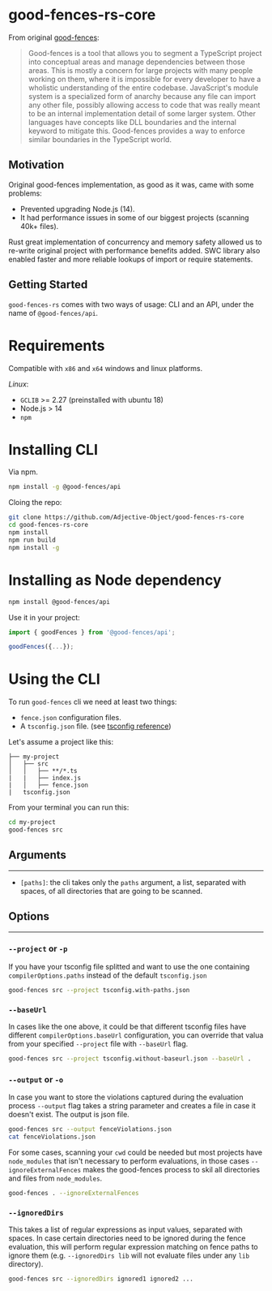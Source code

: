 # good-fences-rs-core

<!-- Core implementation of [`good-fences-rs`](https://github.com/Adjective-Object/good-fences.rs) -->


<!-- Written against `rustc 1.47.0 (18bf6b4f0 2020-10-07)` -->

From original [good-fences](https://github.com/smikula/good-fences):
> Good-fences is a tool that allows you to segment a TypeScript project into conceptual areas and manage dependencies between those areas.
This is mostly a concern for large projects with many people working on them, where it is impossible for every developer to have a wholistic understanding of the entire codebase. JavaScript's module system is a specialized form of anarchy because any file can import any other file, possibly allowing access to code that was really meant to be an internal implementation detail of some larger system. Other languages have concepts like DLL boundaries and the internal keyword to mitigate this. Good-fences provides a way to enforce similar boundaries in the TypeScript world.

## Motivation

Original good-fences implementation, as good as it was, came with some problems:
- Prevented upgrading Node.js (14).
- It had performance issues in some of our biggest projects (scanning 40k+ files).

Rust great implementation of concurrency and memory safety allowed us to re-write original project with performance benefits added. SWC library also enabled faster and more reliable lookups of import or require statements.
## Getting Started

`good-fences-rs` comes with two ways of usage: CLI and an API, under the name of `@good-fences/api`.

# Requirements

Compatible with `x86` and `x64` windows and linux platforms.

_Linux_:
- `GCLIB` >= 2.27 (preinstalled with ubuntu 18)
- Node.js > 14
- `npm`

# 

# Installing CLI

Via npm.

``` sh
npm install -g @good-fences/api
```

Cloing the repo:

``` sh
git clone https://github.com/Adjective-Object/good-fences-rs-core
cd good-fences-rs-core
npm install
npm run build
npm install -g
```

# Installing as Node dependency

``` sh
npm install @good-fences/api
```

Use it in your project:
``` js
import { goodFences } from '@good-fences/api';

goodFences({...});
```

# Using the CLI

To run `good-fences` cli we need at least two things:
- `fence.json` configuration files.
- A `tsconfig.json` file. (see [tsconfig reference](https://www.typescriptlang.org/tsconfig))

Let's assume a project like this:

```
├── my-project
│   ├── src
│   │   ├── **/*.ts
|   |   ├── index.js
|   │   ├── fence.json
|   tsconfig.json
```

From your terminal you can run this:
``` sh
cd my-project
good-fences src
```

## Arguments
---

- `[paths]`: the cli takes only the `paths` argument, a list, separated with spaces, of all directories that are going to be scanned.

## Options
---
### `--project` or `-p`

If you have your tsconfig file splitted and want to use the one containing `compilerOptions.paths` instead of the default `tsconfig.json`
``` sh
good-fences src --project tsconfig.with-paths.json
```
### `--baseUrl`

In cases like the one above, it could be that different tsconfig files have different `compilerOptions.baseUrl` configuration, you can override that valua from your specified `--project` file with `--baseUrl` flag.

``` sh
good-fences src --project tsconfig.without-baseurl.json --baseUrl .
```

### `--output` or `-o`
In case you want to store the violations captured during the evaluation process `--output` flag takes a string parameter and creates a file in case it doesn't exist. The output is json file.

``` sh
good-fences src --output fenceViolations.json
cat fenceViolations.json
```

For some cases, scanning your `cwd` could be needed but most projects have `node_modules` that isn't necessary to perform evaluations, in those cases `--ignoreExternalFences` makes the good-fences process to skil all directories and files from `node_modules`.
``` sh
good-fences . --ignoreExternalFences
```

### `--ignoredDirs`
This takes a list of regular expressions as input values, separated with spaces. In case certain directories need to be ignored during the fence evaluation, this will perform regular expression matching on fence paths to ignore them (e.g. `--ignoredDirs lib` will not evaluate files under any `lib` directory).

``` sh
good-fences src --ignoredDirs ignored1 ignored2 ...
```



